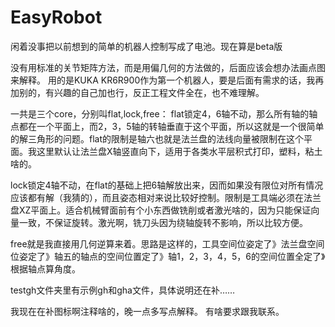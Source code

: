 # EasyRobot
闲着没事把以前想到的简单的机器人控制写成了电池。现在算是beta版

没有用标准的关节矩阵方法，而是用偏几何的方法做的，后面应该会想办法画点图来解释。
用的是KUKA KR6R900作为第一个机器人，要是后面有需求的话，我再加别的，有兴趣的自己加也行，反正工程文件全在，也不难理解。

一共是三个core，分别叫flat,lock,free：
flat锁定4，6轴不动，那么所有轴的轴点都在一个平面上，而2，3，5轴的转轴垂直于这个平面，所以这就是一个很简单的解三角形的问题。flat的限制是轴六也就是法兰盘的法线向量被限制在这个平面。我这里默认让法兰盘X轴竖直向下，适用于各类水平层积式打印，塑料，粘土啥的。

lock锁定4轴不动，在flat的基础上把6轴解放出来，因而如果没有限位对所有情况应该都有解（我猜的），而且姿态相对来说比较好控制。限制是工具端必须在法兰盘XZ平面上。适合机械臂面前有个小东西做铣削或者激光啥的，因为只能保证向量一致，不保证旋转。激光啊，铣刀头因为绕轴旋转不影响，所以比较方便。

free就是我直接用几何逆算来着。思路是这样的，工具空间位姿定了》法兰盘空间位姿定了》轴五的轴点的空间位置定了》轴1，2，3，4，5，6的空间位置全定了》根据轴点算角度。

testgh文件夹里有示例gh和gha文件，具体说明还在补……

我现在在补图标啊注释啥的，晚一点多写点解释。
有啥要求跟我联系。

